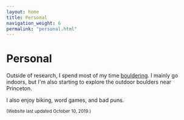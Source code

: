 ```yaml
---
layout: home
title: Personal
navigation_weight: 6
permalink: "personal.html"
---
```


# Personal

Outside of research, I spend most of my time [bouldering](http://instagram.com/uthsav_climbs/). I mainly go indoors, but I'm also starting to explore the outdoor boulders near Princeton.  

I also enjoy biking, word games, and bad puns.

<sup>(Website last updated October 10, 2019.)</sup>
